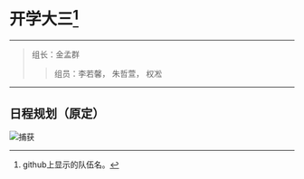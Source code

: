  开学大三[^ Kai-Xue-Da-San]
================

----------------------------------

>组长：金孟群
>
>> 组员：李若馨， 朱哲萱， 权凇

------------------------

日程规划（原定）
----------

![捕获](https://kwon-bucket.oss-cn-beijing.aliyuncs.com/img/202007/捕获.PNG)





[^Kai-Xue-Da-San]: github上显示的队伍名。
